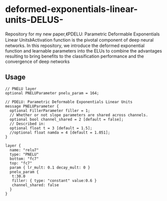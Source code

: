 # deformed-exponentials-linear-units-DELUS-
Repository for my new paper,《PDELU: Parametric Deformable Exponentials Linear Units》Activation function is the pivotal component of deep neural networks. In this repository, we introduce the deformed exponential function  and  learnable parameters into the ELUs  to combine the advantages resulting to bring benefits to the classification performance and the convergence of deep networks

## Usage

```
// PNELU layer
optional PNELUParameter pnelu_param = 164;

// PDELU: Parametric Deformable Exponentials Linear Units
message PNELUParameter {
  optional FillerParameter filler = 1;
  // Whether or not slope parameters are shared across channels.
  optional bool channel_shared = 2 [default = false];
  // Described in:
  optional float t = 3 [default = 1.5];
  //optional float namda = 4 [default = 1.051];
}

layer {
  name: "relu7"
  type: "PNELU"
  bottom: "fc7"
  top: "fc7"
  param { lr_mult: 0.1 decay_mult: 0 }
  pnelu_param {
   t:30.0
   filler: { type: "constant" value:0.6 } 
   channel_shared: false    
  }
}
```